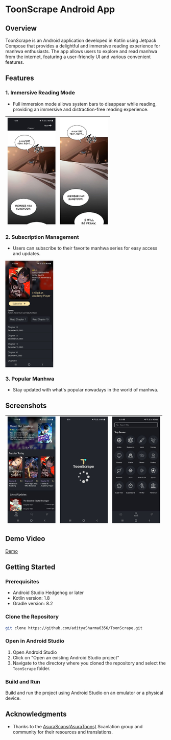 # ToonScrape Android App

## Overview
ToonScrape is an Android application developed in Kotlin using Jetpack Compose that provides a delightful and immersive reading experience for manhwa enthusiasts. The app allows users to explore and read manhwa from the internet, featuring a user-friendly UI and various convenient features.

## Features

### 1. Immersive Reading Mode
- Full immersion mode allows system bars to disappear while reading, providing an immersive and distraction-free reading experience.

| <img alt="Screenshot 1" src="sample/one.jpg" width="150"/> | <img alt="Screenshot 1" src="sample/thr.jpg" width="150"/> |
|------------------------------------------------------------|------------------------------------------------------------|

### 2. Subscription Management
- Users can subscribe to their favorite manhwa series for easy access and updates.
<img alt="Screenshot 1" src="sample/two.jpg" width="150"/>

### 3. Popular Manhwa
- Stay updated with what's popular nowadays in the world of manhwa.

## Screenshots

| <img alt="Screenshot 1" src="sample/fiv.jpg" width="150"/> | <img alt="Screenshot 2" src="sample/six.jpg" width="150"/> | <img alt="Screenshot 1" src="sample/fou.jpg" width="150"/> |
|------------------------------------------------------------|------------------------------------------------------------|------------------------------------------------------------|

## Demo Video
[Demo](https://drive.google.com/file/d/16THcRnmyTc4P0-XW5mW29tvRfH6wDcsX/view?usp=sharing)


## Getting Started

### Prerequisites
- Android Studio Hedgehog or later
- Kotlin version: 1.8
- Gradle version: 8.2

### Clone the Repository
```bash
git clone https://github.com/adityaSharma6356/ToonScrape.git
```

### Open in Android Studio
1. Open Android Studio
2. Click on "Open an existing Android Studio project"
3. Navigate to the directory where you cloned the repository and select the `ToonScrape` folder.

### Build and Run
Build and run the project using Android Studio on an emulator or a physical device.


## Acknowledgments
- Thanks to the [AsuraScans(AsuraToons)](https://asuratoon.com/) Scanlation group and community for their resources and translations.
